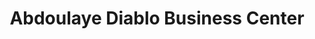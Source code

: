 ---
title: "Abdoulaye Diablo Business Center"
url: /zwedru/abdoulaye-diablo-business-center/
shop: convenience
---